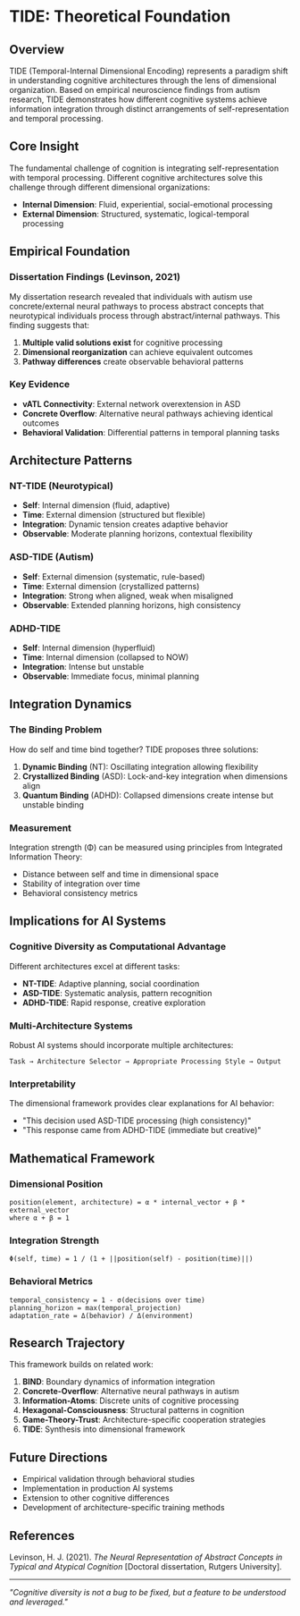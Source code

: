# TIDE: Theoretical Foundation

## Overview

TIDE (Temporal-Internal Dimensional Encoding) represents a paradigm shift in understanding cognitive architectures through the lens of dimensional organization. Based on empirical neuroscience findings from autism research, TIDE demonstrates how different cognitive systems achieve information integration through distinct arrangements of self-representation and temporal processing.

## Core Insight

The fundamental challenge of cognition is integrating self-representation with temporal processing. Different cognitive architectures solve this challenge through different dimensional organizations:

- **Internal Dimension**: Fluid, experiential, social-emotional processing
- **External Dimension**: Structured, systematic, logical-temporal processing

## Empirical Foundation

### Dissertation Findings (Levinson, 2021)

My dissertation research revealed that individuals with autism use concrete/external neural pathways to process abstract concepts that neurotypical individuals process through abstract/internal pathways. This finding suggests that:

1. **Multiple valid solutions exist** for cognitive processing
2. **Dimensional reorganization** can achieve equivalent outcomes
3. **Pathway differences** create observable behavioral patterns

### Key Evidence

- **vATL Connectivity**: External network overextension in ASD
- **Concrete Overflow**: Alternative neural pathways achieving identical outcomes
- **Behavioral Validation**: Differential patterns in temporal planning tasks

## Architecture Patterns

### NT-TIDE (Neurotypical)
- **Self**: Internal dimension (fluid, adaptive)
- **Time**: External dimension (structured but flexible)
- **Integration**: Dynamic tension creates adaptive behavior
- **Observable**: Moderate planning horizons, contextual flexibility

### ASD-TIDE (Autism)
- **Self**: External dimension (systematic, rule-based)
- **Time**: External dimension (crystallized patterns)
- **Integration**: Strong when aligned, weak when misaligned
- **Observable**: Extended planning horizons, high consistency

### ADHD-TIDE
- **Self**: Internal dimension (hyperfluid)
- **Time**: Internal dimension (collapsed to NOW)
- **Integration**: Intense but unstable
- **Observable**: Immediate focus, minimal planning

## Integration Dynamics

### The Binding Problem

How do self and time bind together? TIDE proposes three solutions:

1. **Dynamic Binding** (NT): Oscillating integration allowing flexibility
2. **Crystallized Binding** (ASD): Lock-and-key integration when dimensions align
3. **Quantum Binding** (ADHD): Collapsed dimensions create intense but unstable binding

### Measurement

Integration strength (Φ) can be measured using principles from Integrated Information Theory:
- Distance between self and time in dimensional space
- Stability of integration over time
- Behavioral consistency metrics

## Implications for AI Systems

### Cognitive Diversity as Computational Advantage

Different architectures excel at different tasks:
- **NT-TIDE**: Adaptive planning, social coordination
- **ASD-TIDE**: Systematic analysis, pattern recognition
- **ADHD-TIDE**: Rapid response, creative exploration

### Multi-Architecture Systems

Robust AI systems should incorporate multiple architectures:
```
Task → Architecture Selector → Appropriate Processing Style → Output
```

### Interpretability

The dimensional framework provides clear explanations for AI behavior:
- "This decision used ASD-TIDE processing (high consistency)"
- "This response came from ADHD-TIDE (immediate but creative)"

## Mathematical Framework

### Dimensional Position
```
position(element, architecture) = α * internal_vector + β * external_vector
where α + β = 1
```

### Integration Strength
```
Φ(self, time) = 1 / (1 + ||position(self) - position(time)||)
```

### Behavioral Metrics
```
temporal_consistency = 1 - σ(decisions over time)
planning_horizon = max(temporal_projection)
adaptation_rate = Δ(behavior) / Δ(environment)
```

## Research Trajectory

This framework builds on related work:

1. **BIND**: Boundary dynamics of information integration
2. **Concrete-Overflow**: Alternative neural pathways in autism
3. **Information-Atoms**: Discrete units of cognitive processing
4. **Hexagonal-Consciousness**: Structural patterns in cognition
5. **Game-Theory-Trust**: Architecture-specific cooperation strategies
6. **TIDE**: Synthesis into dimensional framework

## Future Directions

- Empirical validation through behavioral studies
- Implementation in production AI systems
- Extension to other cognitive differences
- Development of architecture-specific training methods

## References

Levinson, H. J. (2021). *The Neural Representation of Abstract Concepts in Typical and Atypical Cognition* [Doctoral dissertation, Rutgers University].

---

*"Cognitive diversity is not a bug to be fixed, but a feature to be understood and leveraged."*
